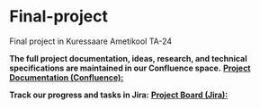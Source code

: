 # Final-project
Final project in Kuressaare Ametikool TA-24


**The full project documentation, ideas, research, and technical specifications are maintained in our Confluence space.**
[**Project Documentation (Confluence):**](https://mikhail-kucherenko.atlassian.net/wiki/spaces/~7120208debcf5ddca746299eb8d761cf0d5cef/overview)


**Track our progress and tasks in Jira:**
[**Project Board (Jira):**](https://mikhail-kucherenko.atlassian.net/jira/software/projects/FP/boards/34)
